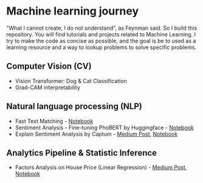 # Machine learning journey
"What I cannot create, I do not understand", as Feynman said. So I build this repository. You will find tutorials 
and projects related to Machine Learning. I try to make the code as concise as possible, and the goal is be to 
used as a learning resource and a way to lookup problems to solve specific problems.

## Computer Vision (CV)
- Vision Transformer: Dog & Cat Classification
- Grad-CAM interpretability

## Natural language processing (NLP)
- Fast Text Matching - [Notebook](https://github.com/kevinkhang2909/ML-learning-journey/blob/main/nlp/string_matching/string_matching.ipynb)
- Sentiment Analysis - Fine-tuning PhoBERT by Huggingface - [Notebook](https://github.com/kevinkhang2909/ML-learning-journey/blob/main/nlp/transformers_learning/sentiment_phobert.ipynb)
- Explain Sentiment Analysis by Captum - [Medium Post](),
[Notebook](https://github.com/kevinkhang2909/ML-learning-journey/tree/main/nlp/transformers_learning)

## Analytics Pipeline & Statistic Inference
- Factors Analysis on House Price (Linear Regression) - [Medium Post](https://medium.com/@kevinkhang2909/linear-regression-research-pipeline-house-pricing-part-1-eda63757797), 
[Notebook](https://github.com/kevinkhang2909/ML-learning-journey/blob/main/analytic_pipeline/linear_factors_analysis.ipynb)